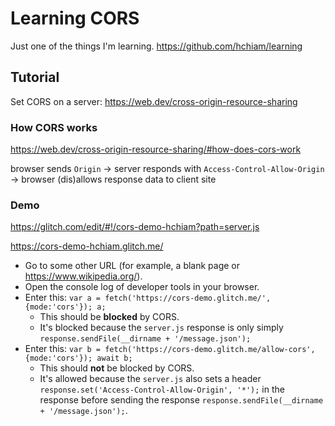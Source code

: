 # Learning CORS

Just one of the things I'm learning. <https://github.com/hchiam/learning>

## Tutorial

Set CORS on a server: <https://web.dev/cross-origin-resource-sharing>

### How CORS works

<https://web.dev/cross-origin-resource-sharing/#how-does-cors-work>

browser sends `Origin` -> server responds with `Access-Control-Allow-Origin` -> browser (dis)allows response data to client site

### Demo

<https://glitch.com/edit/#!/cors-demo-hchiam?path=server.js>

<https://cors-demo-hchiam.glitch.me/>

- Go to some other URL (for example, a blank page or <https://www.wikipedia.org/>).
- Open the console log of developer tools in your browser.
- Enter this: `var a = fetch('https://cors-demo.glitch.me/', {mode:'cors'}); a;`
  - This should be **blocked** by CORS.
  - It's blocked because the `server.js` response is only simply `response.sendFile(__dirname + '/message.json');`
- Enter this: `var b = fetch('https://cors-demo.glitch.me/allow-cors', {mode:'cors'}); await b;`
  - This should **not** be blocked by CORS.
  - It's allowed because the `server.js` also sets a header `response.set('Access-Control-Allow-Origin', '*');` in the response before sending the response `response.sendFile(__dirname + '/message.json');`.
